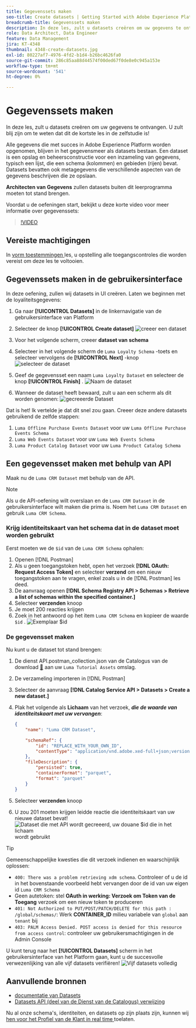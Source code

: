 ```yaml
---
title: Gegevenssets maken
seo-title: Create datasets | Getting Started with Adobe Experience Platform for Data Architects and Data Engineers
breadcrumb-title: Gegevenssets maken
description: In deze les, zult u datasets creëren om uw gegevens te ontvangen.
role: Data Architect, Data Engineer
feature: Data Management
jira: KT-4348
thumbnail: 4348-create-datasets.jpg
exl-id: 80227af7-4976-4fd2-b1d4-b26bc4626fa0
source-git-commit: 286c85aa88d44574f00ded67f0de8e0c945a153e
workflow-type: tm+mt
source-wordcount: '541'
ht-degree: 0%

---
```


# Gegevenssets maken

<!--15min-->

In deze les, zult u datasets creëren om uw gegevens te ontvangen. U zult blij zijn om te weten dat dit de kortste les in de zelfstudie is!

Alle gegevens die met succes in Adobe Experience Platform worden opgenomen, blijven in het gegevensmeer als datasets bestaan. Een dataset is een opslag en beheersconstructie voor een inzameling van gegevens, typisch een lijst, die een schema (kolommen) en gebieden (rijen) bevat. Datasets bevatten ook metagegevens die verschillende aspecten van de gegevens beschrijven die ze opslaan.

**Architecten van Gegevens** zullen datasets buiten dit leerprogramma moeten tot stand brengen.

Voordat u de oefeningen start, bekijkt u deze korte video voor meer informatie over gegevenssets:
>[!VIDEO](https://video.tv.adobe.com/v/27269?learn=on&enablevpops)

## Vereiste machtigingen

In [ vorm toestemmingen ](configure-permissions.md) les, u opstelling alle toegangscontroles die worden vereist om deze les te voltooien.

<!--
* Permission items **[!UICONTROL Data Management]** > **[!UICONTROL View Datasets]** and **[!UICONTROL Manage Datasets]**
* Permission item **[!UICONTROL Sandboxes]** > `Luma Tutorial`
* User-role access to the `Luma Tutorial Platform` product profile
* Developer-role access to the `Luma Tutorial Platform` product profile (for API)
-->

## Gegevenssets maken in de gebruikersinterface

In deze oefening, zullen wij datasets in UI creëren. Laten we beginnen met de loyaliteitsgegevens:

1. Ga naar **[!UICONTROL Datasets]** in de linkernavigatie van de gebruikersinterface van Platform
1. Selecteer de knop **[!UICONTROL Create dataset]**
   ![ creeer een dataset ](assets/datasets-createDataset.png)

1. Voor het volgende scherm, creeer **dataset van schema**
1. Selecteer in het volgende scherm de `Luma Loyalty Schema` -toets en selecteer vervolgens de **[!UICONTROL Next]** -knop
   ![ selecteer de dataset ](assets/datasets-selectSchema.png)

1. Geef de gegevensset een naam `Luma Loyalty Dataset` en selecteer de knop **[!UICONTROL Finish]** .
   ![ Naam de dataset ](assets/datasets-nameDataset.png)
1. Wanneer de dataset heeft bewaard, zult u aan een scherm als dit worden genomen:
   ![ gecreeerde Dataset ](assets/datasets-created.png)

Dat is het! Ik vertelde je dat dit snel zou gaan. Creeer deze andere datasets gebruikend de zelfde stappen:

1. `Luma Offline Purchase Events Dataset` voor uw `Luma Offline Purchase Events Schema`
1. `Luma Web Events Dataset` voor uw `Luma Web Events Schema`
1. `Luma Product Catalog Dataset` voor uw `Luma Product Catalog Schema`


## Een gegevensset maken met behulp van API

Maak nu de `Luma CRM Dataset` met behulp van de API.

>[!NOTE]
>
>Als u de API-oefening wilt overslaan en de `Luma CRM Dataset` in de gebruikersinterface wilt maken die prima is. Noem het `Luma CRM Dataset` en gebruik `Luma CRM Schema`.

### Krijg identiteitskaart van het schema dat in de dataset moet worden gebruikt

Eerst moeten we de `$id` van de `Luma CRM Schema` ophalen:

1. Openen [!DNL Postman]
1. Als u geen toegangstoken hebt, open het verzoek **[!DNL OAuth: Request Access Token]** en selecteer **verzend** om een nieuw toegangstoken aan te vragen, enkel zoals u in de [!DNL Postman] les deed.
1. De aanvraag openen **[!DNL Schema Registry API > Schemas > Retrieve a list of schemas within the specified container.]**
1. Selecteer **verzenden** knoop
1. Je moet 200 reacties krijgen
1. Zoek in het antwoord op het item `Luma CRM Schema` en kopieer de waarde `$id` .
   ![ Exemplaar $id ](assets/dataset-crm-getSchemaId.png)

### De gegevensset maken

Nu kunt u de dataset tot stand brengen:

1. De dienst API.postman_collection.json van de Catalogus van de download [&#128279;](https://raw.githubusercontent.com/adobe/experience-platform-postman-samples/master/apis/experience-platform/Catalog%20Service%20API.postman_collection.json) aan uw `Luma Tutorial Assets` omslag.
1. De verzameling importeren in [!DNL Postman]
1. Selecteer de aanvraag **[!DNL Catalog Service API > Datasets > Create a new dataset.]**
1. Plak het volgende als **Lichaam** van het verzoek, ***die de waarde van identiteitskaart met uw vervangen***:

   ```json
   {
       "name": "Luma CRM Dataset",
   
       "schemaRef": {
           "id": "REPLACE_WITH_YOUR_OWN_ID",
           "contentType": "application/vnd.adobe.xed-full+json;version=1"
       },
       "fileDescription": {
           "persisted": true,
           "containerFormat": "parquet",
           "format": "parquet"
       }
   }
   ```

1. Selecteer **verzenden** knoop
1. U zou 201 moeten krijgen leidde reactie die identiteitskaart van uw nieuwe dataset bevat!
   ![ Dataset die met API wordt gecreeerd, uw douane $id die in het lichaam ](assets/datasets-crm-created.png) wordt gebruikt

>[!TIP]
>
> Gemeenschappelijke kwesties die dit verzoek indienen en waarschijnlijk oplossen:
>
> * `400: There was a problem retrieving xdm schema`. Controleer of u de id in het bovenstaande voorbeeld hebt vervangen door de id van uw eigen id `Luma CRM Schema`
> * Geen autetoken: stel **OAuth in werking: Verzoek om Token van de Toegang** verzoek om een nieuw token te produceren
> * `401: Not Authorized to PUT/POST/PATCH/DELETE for this path : /global/schemas/`: Werk **CONTAINER_ID** milieu variabele van `global` aan `tenant` bij
> * `403: PALM Access Denied. POST access is denied for this resource from access control`: controleer uw gebruikersmachtigingen in de Admin Console


U kunt terug naar het **[!UICONTROL Datasets]** scherm in het gebruikersinterface van het Platform gaan, kunt u de succesvolle verwezenlijking van alle vijf datasets verifiëren!
![ Vijf datasets volledig ](assets/datasets-allComplete.png)


## Aanvullende bronnen

* [ documentatie van Datasets ](https://experienceleague.adobe.com/docs/experience-platform/catalog/datasets/overview.html)
* [ Datasets API (deel van de Dienst van de Catalogus) verwijzing ](https://www.adobe.io/experience-platform-apis/references/catalog/#tag/Datasets)

Nu al onze schema&#39;s, identiteiten, en datasets op zijn plaats zijn, kunnen wij [ hen voor het Profiel van de Klant in real time ](enable-profiles.md) toelaten.
